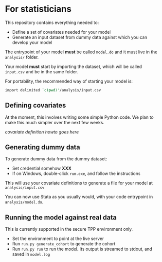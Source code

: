 # For statisticians

This repository contains everything needed to:

* Define a set of covariates needed for your model
* Generate an input dataset from dummy data against which you can develop your model

The entrypoint of your model **must** be called `model.do` and it must
live in the `analysis/` folder.

Your model **must** start by importing the dataset, which will be called
`input.csv` and be in the same folder.

For portability, the recommended way of starting your model is:

```stata
import delimited `c(pwd)'/analysis/input.csv
```


## Defining covariates

At the moment, this involves writing some simple Python code. We plan
to make this much simpler over the next few weeks.

*covariate definition howto goes here*

## Generating dummy data

To generate dummy data from the dummy dataset:

* Set credential somehow **XXX**
* If on Windows, double-click `run.exe`, and follow the instructions

This will use your covariate definitions to generate a file for your model at `analysis/input.csv`

You can now use Stata as you usually would, with your code entrypoint
in `analysis/model.do`.

## Running the model against real data

This is currently supported in the secure TPP environment only.

* Set the environment to point at the live server
* Run `run.py generate_cohort` to generate the cohort
* Run `run.py run` to run the model. Its output is streamed to stdout, and saved in `model.log`
